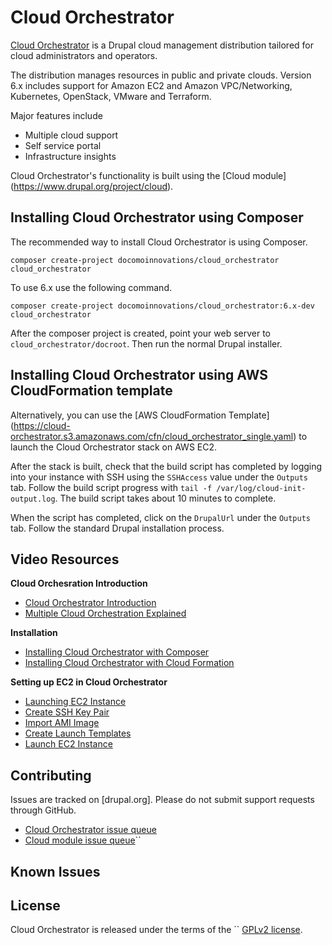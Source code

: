 # Cloud Orchestrator

[Cloud Orchestrator](https://cloud.airgap.host) is a Drupal cloud management
distribution tailored for cloud administrators and operators.

The distribution manages resources in public and private clouds. Version 6.x
includes support for Amazon EC2 and Amazon VPC/Networking, Kubernetes,
OpenStack, VMware and Terraform.

Major features include
- Multiple cloud support
- Self service portal
- Infrastructure insights

Cloud Orchestrator's functionality is built using the [Cloud module]
(https://www.drupal.org/project/cloud).

## Installing Cloud Orchestrator using Composer

The recommended way to install Cloud Orchestrator is using Composer.

```
composer create-project docomoinnovations/cloud_orchestrator cloud_orchestrator
```

To use 6.x use the following command.

```
composer create-project docomoinnovations/cloud_orchestrator:6.x-dev cloud_orchestrator
```

After the composer project is created, point your web server to
`cloud_orchestrator/docroot`.  Then  run the normal Drupal installer.

## Installing Cloud Orchestrator using AWS CloudFormation template

Alternatively, you can use the [AWS CloudFormation Template]
(https://cloud-orchestrator.s3.amazonaws.com/cfn/cloud_orchestrator_single.yaml) 
to launch the Cloud Orchestrator stack on AWS EC2.

After the stack is built, check that the build script has completed by logging
into your instance with SSH using the `SSHAccess` value under the `Outputs` tab.
Follow the build script progress with `tail -f /var/log/cloud-init-output.log`.
The build script takes about 10 minutes to complete.

When the script has completed, click on the `DrupalUrl` under the `Outputs` tab.
Follow the standard Drupal installation process.

##  Video Resources

__Cloud Orchesration Introduction__
- [Cloud Orchestrator Introduction](https://www.youtube.com/watch?v=G-IOjrFZfRs)
- [Multiple Cloud Orchestration Explained](https://www.youtube.com/watch?v=nhFVixLdFyU&t=25s)

__Installation__
- [Installing Cloud Orchestrator with Composer](https://www.youtube.com/watch?v=iryM7H-Xalw)
- [Installing Cloud Orchestrator with Cloud Formation](https://www.youtube.com/watch?v=M-0mL-L0TyA)

__Setting up EC2 in Cloud Orchestrator__
- [Launching EC2 Instance](https://www.youtube.com/watch?v=Ukde63dIU0k)
- [Create SSH Key Pair](https://www.youtube.com/watch?v=Kl0aJiqfBXk)
- [Import AMI Image](https://www.youtube.com/watch?v=3wSRiA7QJbA)
- [Create Launch Templates](https://www.youtube.com/watch?v=58wKMN7ROgw)
- [Launch EC2 Instance](https://www.youtube.com/watch?v=gK1nKwpc16M)

##  Contributing

Issues are tracked on [drupal.org].  Please do not submit support requests through GitHub.

- [Cloud Orchestrator issue queue](https://www.drupal.org/project/issues/cloud_orchestrator)
- [Cloud module issue queue](https://www.drupal.org/project/cloud)``

## Known Issues

## License

Cloud Orchestrator is released under the terms of the ``
[GPLv2 license](https://www.gnu.org/licenses/old-licenses/gpl-2.0.en.html#SEC1).